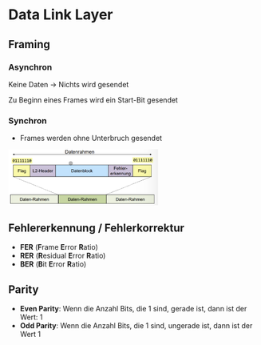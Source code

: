 # Data Link Layer

## Framing

### Asynchron

Keine Daten -> Nichts wird gesendet

Zu Beginn eines Frames wird ein Start-Bit gesendet

### Synchron

- Frames werden ohne Unterbruch gesendet

<img src="../media/data_link_layer_sync.png"  width="300px" />

## Fehlererkennung / Fehlerkorrektur

- **FER** (**F**rame **E**rror **R**atio)
- **RER** (**R**esidual **E**rror **R**atio)
- **BER** (**B**it **E**rror **R**atio)

## Parity
- **Even Parity**: Wenn die Anzahl Bits, die 1 sind, gerade ist, dann ist der Wert: 1
- **Odd Parity**: Wenn die Anzahl Bits, die 1 sind, ungerade ist, dann ist der Wert 1